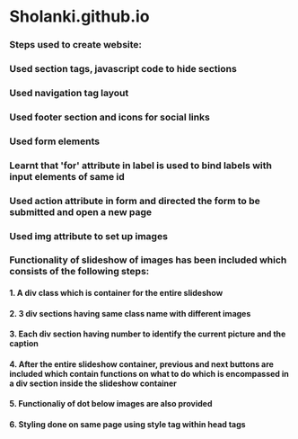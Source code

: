 # Sholanki.github.io
### Steps used to create website:
### Used section tags, javascript code to hide sections
### Used navigation tag layout
### Used footer section and icons for social links
### Used form elements
### Learnt that 'for' attribute in label is used to bind labels with input elements of same id
### Used action attribute in form and directed the form to be submitted and open a new page
### Used img attribute to set up images
### Functionality of slideshow of images has been included which consists of the following steps:
#### 1. A div class which is container for the entire slideshow
#### 2. 3 div sections having same class name with different images
#### 3. Each div section having number to identify the current picture and the caption
#### 4. After the entire slideshow container, previous and next buttons are included which contain functions on what to do which is encompassed in a div section inside the slideshow container
#### 5. Functionaliy of dot below images are also provided
#### 6. Styling done on same page using style tag within head tags
